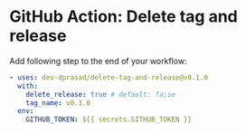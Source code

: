 # GitHub Action: Delete tag and release

Add following step to the end of your workflow:

```yaml
- uses: dev-dprasad/delete-tag-and-release@v0.1.0
  with:
    delete_release: true # default: fa;se
    tag_name: v0.1.0
  env:
    GITHUB_TOKEN: ${{ secrets.GITHUB_TOKEN }}
```
